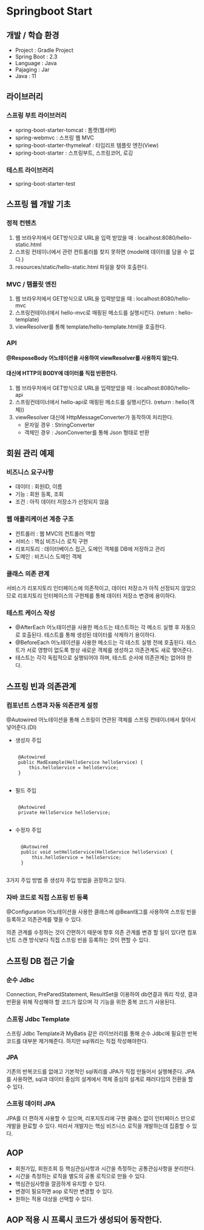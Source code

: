 # Springboot Start

## 개발 / 학습 환경
- Project : Gradle Project
- Spring Boot : 2.3
- Language : Java
- Pajaging : Jar
- Java : 11

## 라이브러리
### 스프링 부트 라이브러리
- spring-boot-starter-tomcat : 톰캣(웹서버)
- spring-webmvc : 스프링 웹 MVC
- spring-boot-starter-thymeleaf : 타임리프 템플릿 엔진(View)
- spring-boot-starter : 스프링부트, 스프링코어, 로깅
### 테스트 라이브러리
- spring-boot-starter-test

## 스프링 웹 개발 기초
### 정적 컨텐츠
1. 웹 브라우저에서 GET방식으로 URL을 입력 받았을 때 : 
localhost:8080/hello-static.html
2. 스프링 컨테이너에서 관련 컨트롤러를 찾지 못하면 
(model에 데이터를 담을 수 없다.)
4. resources/static/hello-static.html 파일을 찾아 호출한다.

### MVC / 템플릿 엔진
1. 웹 브라우저에서 GET방식으로 URL을 입력받았을 때 :
localhost:8080/hello-mvc
2. 스프링컨테이너에서 hello-mvc로 매핑된 메소드를 실행시킨다.
(return : hello-template)
3. viewResolver를 통해 template/hello-template.html을 호출한다.

### API
#### @ResposeBody 어노테이션을 사용하여 viewResolver를 사용하지 않는다.
#### 대신에 HTTP의 BODY에 데이터를 직접 반환한다.
1. 웹 브라우저에서 GET방식으로 URL을 입력받았을 때 :
localhost:8080/hello-api
2. 스프링컨테이너에서 hello-api로 매핑된 메소드를 실행시킨다.
(return : hello(객체))
3. viewResolver 대신에 HttpMessageConverter가 동작하여 처리한다.
	- 문자일 경우 : StringConverter
	- 객체인 경우 : JsonConverter를 통해 Json 형태로 반환

## 회원 관리 예제
### 비즈니스 요구사항
- 데이터 : 회원ID, 이름
- 기능 : 회원 등록, 조회
- 조건 : 아직 데이터 저장소가 선정되지 않음

### 웹 애플리케이션 계층 구조
- 컨트롤러 : 웹 MVC의 컨트롤러 역할
- 서비스 : 핵심 비즈니스 로직 구현
- 리포지토리 : 데이터베이스 접근, 도메인 객체를 DB에 저장하고 관리
- 도메인 : 비즈니스 도메인 객체

### 클래스 의존 관계
서비스가 리포지토리 인터페이스에 의존적이고, 데이터 저장소가 아직 선정되지 않았으므로 리포지토리 인터페이스의 구현체를 통해 데이터 저장소 변경에 용이하다.

### 테스트 케이스 작성
- @AfterEach 어노테이션을 사용한 메소드는 테스트하는 각 메소드 실행 후 자동으로 호출된다. 테스트를 통해 생성된 데이터를 삭제하기 용이하다.
- @BeforeEach 어노테이션을 사용한 메소드는 각 테스트 실행 전에 호출된다. 테스트가 서로 영향이 없도록 항상 새로운 객체를 생성하고 의존관계도 새로 맺어준다.
- 테스트는 각각 독립적으로 실행되어야 하며, 테스트 순서에 의존관계는 없어야 한다.

## 스프링 빈과 의존관계
### 컴포넌트 스캔과 자동 의존관계 설정
@Autowired 어노테이션을 통해 스프링이 연관된 객체를 스프링 컨테이너에서 찾아서 넣어준다.(DI)
 - 생성자 주입
	<pre><code>
	@Autowired
	public MadExample(HelloService helloService) {
	    this.helloService = helloService;
	}
	</code></pre>
	
 - 필드 주입
	<pre><code>
	@Autowired
	private HelloService helloService;
	</code></pre>

- 수정자 주입
	<pre><code>
	@Autowired
	public void setHelloService(HelloService helloService) {
	    this.helloService = helloService;
	}
	</code></pre>

3가지 주입 방법 중 생성자 주입 방법을 권장하고 있다.
	
### 자바 코드로 직접 스프링 빈 등록
@Configuration 어노테이션을 사용한 클래스에 @Bean태그를 사용하여 스프링 빈을 등록하고 의존관계를 맺을 수 있다.

의존 관계를 수정하는 것이 간편하기 때문에 향후 의존 관계를 변경 할 일이 있다면 컴포넌트 스캔 방식보다 직접 스프링 빈을 등록하는 것이 편할 수 있다.

## 스프링 DB 접근 기술
### 순수 Jdbc
Connection, PreParedStatement, ResultSet을 이용하여 db연결과 쿼리 작성, 결과 반환을 위해 작성해야 할 코드가 많으며 각 기능을 위한 중복 코드가 사용된다.

### 스프링 Jdbc Template
스프링 Jdbc Template과 MyBatis 같은 라이브러리를 통해 순수 Jdbc에 필요한 반복 코드를 대부분 제거해준다.
하지만 sql쿼리는 직접 작성해야한다.

### JPA
기존의 반복코드를 없애고 기본적인 sql쿼리를 JPA가 직접 만들어서 실행해준다.
JPA를 사용하면, sql과 데이터 중심의 설계에서 객체 중심의 설계로 패러다임의 전환을 할 수 있다.

### 스프링 데이터 JPA
JPA를 더 편하게 사용할 수 있으며, 리포지토리에 구현 클래스 없이 인터페이스 만으로 개발을 완료할 수 있다. 따라서 개발자는 핵심 비즈니스 로직을 개발하는데 집중할 수 있다.


## AOP
- 회원가입, 회원조회 등 핵심관심사항과 시간을 측정하는 공통관심사항을 분리한다.
- 시간을 측정하는 로직을 별도의 공통 로직으로 만들 수 있다.
- 핵심관심사항을 깔끔하게 유지할 수 있다.
- 변경이 필요하면 aop 로직만 변경할 수 있다.
- 원하는 적용 대상을 선택할 수 있다.

AOP 적용 시 프록시 코드가 생성되어 동작한다.
--